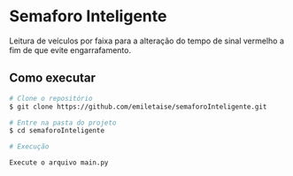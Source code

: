 # Semaforo Inteligente

Leitura de veículos por faixa para a alteração do tempo de sinal vermelho a fim de que evite engarrafamento.

## Como executar

```bash
# Clone o repositório
$ git clone https://github.com/emiletaise/semaforoInteligente.git

# Entre na pasta do projeto
$ cd semaforoInteligente

# Execução

Execute o arquivo main.py

